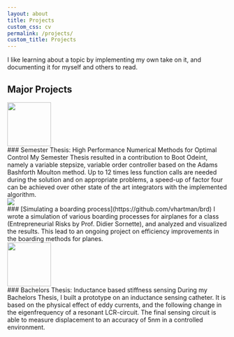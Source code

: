 ```yaml
---
layout: about
title: Projects
custom_css: cv
permalink: /projects/
custom_title: Projects
---
```


I like learning about a topic by implementing my own take on it, and documenting it for myself and others to read.

## Major Projects

<div style="position: relative;"><img src="{{ site.url }}/assets/num-meth-icon.png" class="side-image" style="width: 100px; left: -120px;"></div>
### Semester Thesis: High Performance Numerical Methods for Optimal Control <!--- [here]({% post_url 2018-03-26-Adams-Bashforth-Boost-Odeint %}) --->
My Semester Thesis resulted in a contribution to Boot Odeint, namely a variable stepsize, variable order controller based on the Adams Bashforth Moulton method. Up to 12 times less function calls are needed during the solution and on appropriate problems, a speed-up of factor four can be achieved over other state of the art integrators with the implemented algorithm.

<div style="position: relative;"><img src="{{ site.url }}/assets/boarding-icon.png" class="side-image" ></div>
### [Simulating a boarding process](https://github.com/vhartman/brd)
I wrote a simulation of various boarding processes for airplanes for a class (Entrepreneurial Risks by Prof. Didier Sornette), and analyzed and visualized the results. This lead to an ongoing project on efficiency improvements in the boarding methods for planes.

<div style="position: relative;"><img src="{{ site.url }}/assets/ind-icon.png" class="side-image" style="width: 100px; left: -120px;"></div>
### Bachelors Thesis: Inductance based stiffness sensing
During my Bachelors Thesis, I built a prototype on an inductance sensing catheter. It is based on the physical effect of eddy currents, and the following change in the eigenfrequency of a resonant LCR-circuit. The final sensing circuit is able to measure displacement to an accuracy of 5nm in a controlled environment.